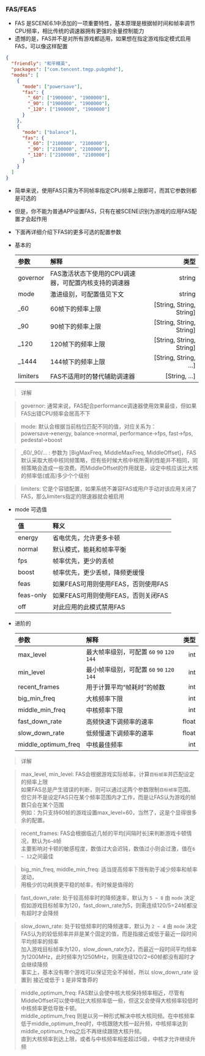 ### FAS/FEAS
- FAS 是SCENE6.1中添加的一项重要特性，基本原理是根据帧时间和帧率调节CPU频率，相比传统的调速器拥有更强的余量控制能力
- 遗憾的是，FAS并不是对所有游戏都适用，如果想在指定游戏指定模式启用FAS，可以像这样配置

```json
{
  "friendly": "和平精英",
  "packages": ["com.tencent.tmgp.pubgmhd"],
  "modes": [
    {
      "mode": ["powersave"],
      "fas": {
        "_60": ["1900000", "1900000"],
        "_90": ["1900000", "1900000"],
        "_120": ["1900000", "1900000"]
      }
    },
    {
      "mode": ["balance"],
      "fas": {
        "_60": ["2100000", "2100000"],
        "_90": ["2100000", "2100000"],
        "_120": ["2100000", "2100000"]
      }
    }
  ]
}
```

- 简单来说，使用FAS只需为不同帧率指定CPU频率上限即可，而其它参数则都是可选的
- 但是，你不能为普通APP设置FAS，只有在被SCENE识别为游戏的应用FAS配置才会起作用
- 下面再详细介绍下FAS的更多可选的配置参数


- 基本的

    | 参数 | 解释 | 类型 |
    | :- | :- | -: |
    | governor | FAS激活状态下使用的CPU调速器，可配置内核支持的调速器 | string |
    | mode | 激进级别，可配置值见下文 | string |
    | _60 | 60帧下的频率上限 | [String, String, String] |
    | _90 | 90帧下的频率上限 | [String, String, String] |
    | _120 | 120帧下的频率上限 | [String, String, String] |
    | _1444| 144帧下的频率上限 | [String, String, ...] |
    | limiters | FAS不适用时的替代辅助调速器 | [String, ...] |

> 详解

> governor: 通常来说，FAS配合performance调速器使用效果最佳，但如果FAS出错CPU频率会居高不下

> mode: 默认会根据当前档位匹配不同的值，对应关系为：<br>
> powersave->energy, balance->normal, performance->fps, fast->fps, pedestal->boost

> _60/_90/... : 参数为 [BigMaxFreq, MiddleMaxFreq, MiddleOffset]，FAS默认采取大核中核同频策略，但有些时候大核中核所需的性能并不相同，同频策略会造成一些浪费。而MiddleOffset的作用就是，设定中核应该比大核的频率低(或高)多少个个级别

> limiters: 它是个容错配置，如果系统不兼容FAS或用户手动对该应用关闭了FAS，那么limiters指定的限速器就会被启用

- mode 可选值

    | 值 | 释义 |
    | :- | :- |
    | energy | 省电优先，允许更多卡顿 |
    | normal | 默认模式，能耗和帧率平衡 |
    | fps | 帧率优先，更少的丢帧 |
    | boost | 帧率优先，更少丢帧，降频更缓慢 |
    | feas | 如果FEAS可用则使用FEAS，否则使用FAS |
    | feas-only | 如果FEAS可用则使用FEAS，否则关闭FAS |
    | off | 对此应用的此模式禁用FAS |


- 进阶的

    | 参数 | 解释 | 类型 |
    | :- | :- | -: |
    | max_level | 最大帧率级别，可配置 `60` `90` `120` `144` | int |
    | min_level | 最小帧率级别，可配置 `60` `90` `120` `144` | int |
    | recent_frames | 用于计算平均“帧耗时”的帧数 | int |
    | big_min_freq | 大核频率下限 | int |
    | middle_min_freq | 中核频率下限 | int |
    | fast_down_rate | 高频快速下调频率的速率 | float |
    | slow_down_rate | 低频慢速下调频率的速率 | float |
    | middle_optimum_freq | 中核最佳频率 | int |


> 详解

> max_level, min_level: FAS会根据游戏实际帧率，计算`目标帧率`并匹配设定的频率上限<br>
> 如果FAS总是产生错误的判断，则可以通过这两个参数限制`目标帧率`范围。<br>
> 但它并不是设定FAS只在某个频率范围内才工作，而是让FAS认为游戏的帧数只会在某个范围<br>
> 例如：为只支持60帧的游戏设置max_level=60，当然了，这是个显得很多余的配置。

> recent_frames: FAS会根据临近几帧的平均[间隔时长]来判断游戏卡顿情况，默认为`6~8`帧<br>
> 主要影响对卡顿的敏感程度，数值过大会迟钝，数值过小则会过激，值在`6 ~ 12`之间最佳

> big_min_freq, middle_min_freq: 适当提高频率下限有助于减少频率和帧率波动，<br>
> 用极少的功耗换更平稳的帧率，有时候是值得的

> fast_down_rate: 处于较高频率时的降频速率，默认为 `5 ~ 8` 由 `mode` 决定<br>
> 假如游戏目标帧率为120，fast_down_rate为5，则需连续120/5=24帧都没有超时才会降频

> slow_down_rate: 处于较低频率时的降频速率，默认为 `2 ~ 4` 由 `mode` 决定<br>
> FAS认为的较低频率并非是某个固定的值，而是指接近或低于最近一段时间平均频率的频率<br>
> 加入游戏目标帧率为120，slow_down_rate为2，而最近一段时间平均频率为1200MHz，此时频率为1250MHz，则需连续120/2=60帧都没有超时才会继续降频<br>
> 事实上，基本没有哪个游戏可以保证完全不掉帧，所以 slow_down_rate 设置到 接近或低于 `1` 是非常鲁莽的

> middle_optimum_freq: FAS默认会使中核大核保持频率相近，尽管有MiddleOffset可以使中核比大核频率低一些，但这又会使得大核频率较低时中核频率更低导致卡顿。<br>
> middle_optimum_freq 则是以另一种形式解决中核大核同频。在中核频率低于middle_optimum_freq时，中核跟随大核一起升频，中核频率达到middle_optimum_freq之后不再继续跟随大核升频。<br>
> 直到大核频率到达上限，或者与中核频率相差超过5级，中核才允许继续升频